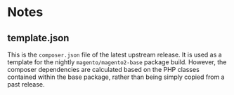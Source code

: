 # Notes

## template.json

This is the `composer.json` file of the latest upstream release. It is used as a template for the nightly `magento/magento2-base` package build.
However, the composer dependencies are calculated based on the PHP classes contained within the base package, rather than being simply copied from a past release.
